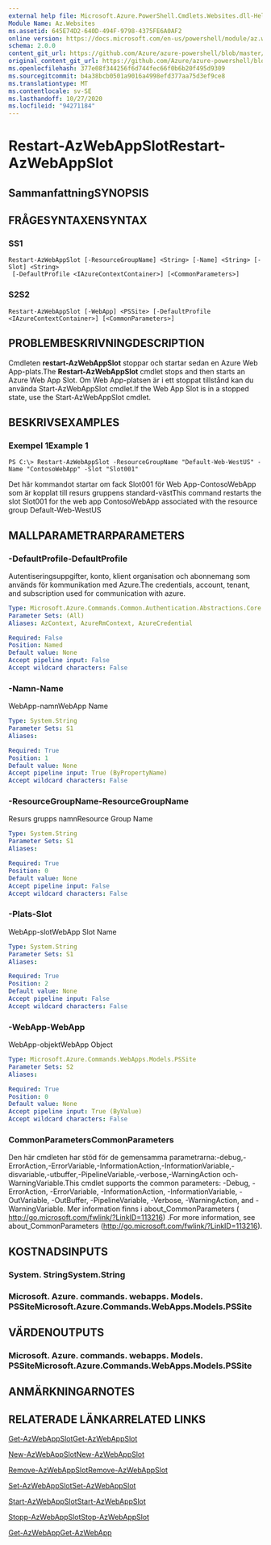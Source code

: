```yaml
---
external help file: Microsoft.Azure.PowerShell.Cmdlets.Websites.dll-Help.xml
Module Name: Az.Websites
ms.assetid: 645E74D2-640D-494F-9798-4375FE6A0AF2
online version: https://docs.microsoft.com/en-us/powershell/module/az.websites/restart-azwebappslot
schema: 2.0.0
content_git_url: https://github.com/Azure/azure-powershell/blob/master/src/Websites/Websites/help/Restart-AzWebAppSlot.md
original_content_git_url: https://github.com/Azure/azure-powershell/blob/master/src/Websites/Websites/help/Restart-AzWebAppSlot.md
ms.openlocfilehash: 377e08f344256f6d744fec66f0b6b20f495d9309
ms.sourcegitcommit: b4a38bcb0501a9016a4998efd377aa75d3ef9ce8
ms.translationtype: MT
ms.contentlocale: sv-SE
ms.lasthandoff: 10/27/2020
ms.locfileid: "94271184"
---
```

# <span data-ttu-id="2b98b-101">Restart-AzWebAppSlot</span><span class="sxs-lookup"><span data-stu-id="2b98b-101">Restart-AzWebAppSlot</span></span>

## <span data-ttu-id="2b98b-102">Sammanfattning</span><span class="sxs-lookup"><span data-stu-id="2b98b-102">SYNOPSIS</span></span>

## <span data-ttu-id="2b98b-103">FRÅGESYNTAXEN</span><span class="sxs-lookup"><span data-stu-id="2b98b-103">SYNTAX</span></span>

### <span data-ttu-id="2b98b-104">S</span><span class="sxs-lookup"><span data-stu-id="2b98b-104">S1</span></span>
```
Restart-AzWebAppSlot [-ResourceGroupName] <String> [-Name] <String> [-Slot] <String>
 [-DefaultProfile <IAzureContextContainer>] [<CommonParameters>]
```

### <span data-ttu-id="2b98b-105">S2</span><span class="sxs-lookup"><span data-stu-id="2b98b-105">S2</span></span>
```
Restart-AzWebAppSlot [-WebApp] <PSSite> [-DefaultProfile <IAzureContextContainer>] [<CommonParameters>]
```

## <span data-ttu-id="2b98b-106">PROBLEMBESKRIVNING</span><span class="sxs-lookup"><span data-stu-id="2b98b-106">DESCRIPTION</span></span>
<span data-ttu-id="2b98b-107">Cmdleten **restart-AzWebAppSlot** stoppar och startar sedan en Azure Web App-plats.</span><span class="sxs-lookup"><span data-stu-id="2b98b-107">The **Restart-AzWebAppSlot** cmdlet stops and then starts an Azure Web App Slot.</span></span>
<span data-ttu-id="2b98b-108">Om Web App-platsen är i ett stoppat tillstånd kan du använda Start-AzWebAppSlot cmdlet.</span><span class="sxs-lookup"><span data-stu-id="2b98b-108">If the Web App Slot is in a stopped state, use the Start-AzWebAppSlot cmdlet.</span></span>

## <span data-ttu-id="2b98b-109">BESKRIVS</span><span class="sxs-lookup"><span data-stu-id="2b98b-109">EXAMPLES</span></span>

### <span data-ttu-id="2b98b-110">Exempel 1</span><span class="sxs-lookup"><span data-stu-id="2b98b-110">Example 1</span></span>
```
PS C:\> Restart-AzWebAppSlot -ResourceGroupName "Default-Web-WestUS" -Name "ContosoWebApp" -Slot "Slot001"
```

<span data-ttu-id="2b98b-111">Det här kommandot startar om fack Slot001 för Web App-ContosoWebApp som är kopplat till resurs gruppens standard-väst</span><span class="sxs-lookup"><span data-stu-id="2b98b-111">This command restarts the slot Slot001 for the web app ContosoWebApp associated with the resource group Default-Web-WestUS</span></span>

## <span data-ttu-id="2b98b-112">MALLPARAMETRAR</span><span class="sxs-lookup"><span data-stu-id="2b98b-112">PARAMETERS</span></span>

### <span data-ttu-id="2b98b-113">-DefaultProfile</span><span class="sxs-lookup"><span data-stu-id="2b98b-113">-DefaultProfile</span></span>
<span data-ttu-id="2b98b-114">Autentiseringsuppgifter, konto, klient organisation och abonnemang som används för kommunikation med Azure.</span><span class="sxs-lookup"><span data-stu-id="2b98b-114">The credentials, account, tenant, and subscription used for communication with azure.</span></span>

```yaml
Type: Microsoft.Azure.Commands.Common.Authentication.Abstractions.Core.IAzureContextContainer
Parameter Sets: (All)
Aliases: AzContext, AzureRmContext, AzureCredential

Required: False
Position: Named
Default value: None
Accept pipeline input: False
Accept wildcard characters: False
```

### <span data-ttu-id="2b98b-115">-Namn</span><span class="sxs-lookup"><span data-stu-id="2b98b-115">-Name</span></span>
<span data-ttu-id="2b98b-116">WebApp-namn</span><span class="sxs-lookup"><span data-stu-id="2b98b-116">WebApp Name</span></span>

```yaml
Type: System.String
Parameter Sets: S1
Aliases:

Required: True
Position: 1
Default value: None
Accept pipeline input: True (ByPropertyName)
Accept wildcard characters: False
```

### <span data-ttu-id="2b98b-117">-ResourceGroupName</span><span class="sxs-lookup"><span data-stu-id="2b98b-117">-ResourceGroupName</span></span>
<span data-ttu-id="2b98b-118">Resurs grupps namn</span><span class="sxs-lookup"><span data-stu-id="2b98b-118">Resource Group Name</span></span>

```yaml
Type: System.String
Parameter Sets: S1
Aliases:

Required: True
Position: 0
Default value: None
Accept pipeline input: False
Accept wildcard characters: False
```

### <span data-ttu-id="2b98b-119">-Plats</span><span class="sxs-lookup"><span data-stu-id="2b98b-119">-Slot</span></span>
<span data-ttu-id="2b98b-120">WebApp-slot</span><span class="sxs-lookup"><span data-stu-id="2b98b-120">WebApp Slot Name</span></span>

```yaml
Type: System.String
Parameter Sets: S1
Aliases:

Required: True
Position: 2
Default value: None
Accept pipeline input: False
Accept wildcard characters: False
```

### <span data-ttu-id="2b98b-121">-WebApp</span><span class="sxs-lookup"><span data-stu-id="2b98b-121">-WebApp</span></span>
<span data-ttu-id="2b98b-122">WebApp-objekt</span><span class="sxs-lookup"><span data-stu-id="2b98b-122">WebApp Object</span></span>

```yaml
Type: Microsoft.Azure.Commands.WebApps.Models.PSSite
Parameter Sets: S2
Aliases:

Required: True
Position: 0
Default value: None
Accept pipeline input: True (ByValue)
Accept wildcard characters: False
```

### <span data-ttu-id="2b98b-123">CommonParameters</span><span class="sxs-lookup"><span data-stu-id="2b98b-123">CommonParameters</span></span>
<span data-ttu-id="2b98b-124">Den här cmdleten har stöd för de gemensamma parametrarna:-debug,-ErrorAction,-ErrorVariable,-InformationAction,-InformationVariable,-disvariable,-utbuffer,-PipelineVariable,-verbose,-WarningAction och-WarningVariable.</span><span class="sxs-lookup"><span data-stu-id="2b98b-124">This cmdlet supports the common parameters: -Debug, -ErrorAction, -ErrorVariable, -InformationAction, -InformationVariable, -OutVariable, -OutBuffer, -PipelineVariable, -Verbose, -WarningAction, and -WarningVariable.</span></span> <span data-ttu-id="2b98b-125">Mer information finns i about_CommonParameters ( http://go.microsoft.com/fwlink/?LinkID=113216) .</span><span class="sxs-lookup"><span data-stu-id="2b98b-125">For more information, see about_CommonParameters (http://go.microsoft.com/fwlink/?LinkID=113216).</span></span>

## <span data-ttu-id="2b98b-126">KOSTNADS</span><span class="sxs-lookup"><span data-stu-id="2b98b-126">INPUTS</span></span>

### <span data-ttu-id="2b98b-127">System. String</span><span class="sxs-lookup"><span data-stu-id="2b98b-127">System.String</span></span>

### <span data-ttu-id="2b98b-128">Microsoft. Azure. commands. webapps. Models. PSSite</span><span class="sxs-lookup"><span data-stu-id="2b98b-128">Microsoft.Azure.Commands.WebApps.Models.PSSite</span></span>

## <span data-ttu-id="2b98b-129">VÄRDEN</span><span class="sxs-lookup"><span data-stu-id="2b98b-129">OUTPUTS</span></span>

### <span data-ttu-id="2b98b-130">Microsoft. Azure. commands. webapps. Models. PSSite</span><span class="sxs-lookup"><span data-stu-id="2b98b-130">Microsoft.Azure.Commands.WebApps.Models.PSSite</span></span>

## <span data-ttu-id="2b98b-131">ANMÄRKNINGAR</span><span class="sxs-lookup"><span data-stu-id="2b98b-131">NOTES</span></span>

## <span data-ttu-id="2b98b-132">RELATERADE LÄNKAR</span><span class="sxs-lookup"><span data-stu-id="2b98b-132">RELATED LINKS</span></span>

[<span data-ttu-id="2b98b-133">Get-AzWebAppSlot</span><span class="sxs-lookup"><span data-stu-id="2b98b-133">Get-AzWebAppSlot</span></span>](./Get-AzWebAppSlot.md)

[<span data-ttu-id="2b98b-134">New-AzWebAppSlot</span><span class="sxs-lookup"><span data-stu-id="2b98b-134">New-AzWebAppSlot</span></span>](./New-AzWebAppSlot.md)

[<span data-ttu-id="2b98b-135">Remove-AzWebAppSlot</span><span class="sxs-lookup"><span data-stu-id="2b98b-135">Remove-AzWebAppSlot</span></span>](./Remove-AzWebAppSlot.md)

[<span data-ttu-id="2b98b-136">Set-AzWebAppSlot</span><span class="sxs-lookup"><span data-stu-id="2b98b-136">Set-AzWebAppSlot</span></span>](./Set-AzWebAppSlot.md)

[<span data-ttu-id="2b98b-137">Start-AzWebAppSlot</span><span class="sxs-lookup"><span data-stu-id="2b98b-137">Start-AzWebAppSlot</span></span>](./Start-AzWebAppSlot.md)

[<span data-ttu-id="2b98b-138">Stopp-AzWebAppSlot</span><span class="sxs-lookup"><span data-stu-id="2b98b-138">Stop-AzWebAppSlot</span></span>](./Stop-AzWebAppSlot.md)

[<span data-ttu-id="2b98b-139">Get-AzWebApp</span><span class="sxs-lookup"><span data-stu-id="2b98b-139">Get-AzWebApp</span></span>](./Get-AzWebApp.md)
